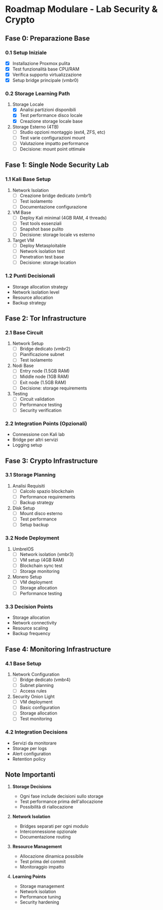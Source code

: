 # Roadmap Modulare - Lab Security & Crypto

## Fase 0: Preparazione Base

### 0.1 Setup Iniziale

- [x] Installazione Proxmox pulita
- [x] Test funzionalità base CPU/RAM
- [x] Verifica supporto virtualizzazione
- [x] Setup bridge principale (vmbr0)

### 0.2 Storage Learning Path

1. Storage Locale
   - [x] Analisi partizioni disponibili
   - [x] Test performance disco locale
   - [x] Creazione storage locale base

2. Storage Esterno (4TB)
   - [ ] Studio opzioni montaggio (ext4, ZFS, etc)
   - [ ] Test varie configurazioni mount
   - [ ] Valutazione impatto performance
   - [ ] Decisione: mount point ottimale

## Fase 1: Single Node Security Lab

### 1.1 Kali Base Setup

1. Network Isolation
   - [ ] Creazione bridge dedicato (vmbr1)
   - [ ] Test isolamento
   - [ ] Documentazione configurazione

2. VM Base
   - [ ] Deploy Kali minimal (4GB RAM, 4 threads)
   - [ ] Test tools essenziali
   - [ ] Snapshot base pulito
   - [ ] Decisione: storage locale vs esterno

3. Target VM
   - [ ] Deploy Metasploitable
   - [ ] Network isolation test
   - [ ] Penetration test base
   - [ ] Decisione: storage location

### 1.2 Punti Decisionali

- Storage allocation strategy
- Network isolation level
- Resource allocation
- Backup strategy

## Fase 2: Tor Infrastructure

### 2.1 Base Circuit

1. Network Setup
   - [ ] Bridge dedicato (vmbr2)
   - [ ] Pianificazione subnet
   - [ ] Test isolamento

2. Nodi Base
   - [ ] Entry node (1.5GB RAM)
   - [ ] Middle node (1GB RAM)
   - [ ] Exit node (1.5GB RAM)
   - [ ] Decisione: storage requirements

3. Testing
   - [ ] Circuit validation
   - [ ] Performance testing
   - [ ] Security verification

### 2.2 Integration Points (Opzionali)

- Connessione con Kali lab
- Bridge per altri servizi
- Logging setup

## Fase 3: Crypto Infrastructure

### 3.1 Storage Planning

1. Analisi Requisiti
   - [ ] Calcolo spazio blockchain
   - [ ] Performance requirements
   - [ ] Backup strategy

2. Disk Setup
   - [ ] Mount disco esterno
   - [ ] Test performance
   - [ ] Setup backup

### 3.2 Node Deployment

1. UmbrelOS
   - [ ] Network isolation (vmbr3)
   - [ ] VM setup (4GB RAM)
   - [ ] Blockchain sync test
   - [ ] Storage monitoring

2. Monero Setup
   - [ ] VM deployment
   - [ ] Storage allocation
   - [ ] Performance testing

### 3.3 Decision Points

- Storage allocation
- Network connectivity
- Resource scaling
- Backup frequency

## Fase 4: Monitoring Infrastructure

### 4.1 Base Setup

1. Network Configuration
   - [ ] Bridge dedicato (vmbr4)
   - [ ] Subnet planning
   - [ ] Access rules

2. Security Onion Light
   - [ ] VM deployment
   - [ ] Basic configuration
   - [ ] Storage allocation
   - [ ] Test monitoring

### 4.2 Integration Decisions

- Servizi da monitorare
- Storage per logs
- Alert configuration
- Retention policy

## Note Importanti

1. **Storage Decisions**
   - Ogni fase include decisioni sullo storage
   - Test performance prima dell'allocazione
   - Possibilità di riallocazione

2. **Network Isolation**
   - Bridges separati per ogni modulo
   - Interconnessione opzionale
   - Documentazione routing

3. **Resource Management**
   - Allocazione dinamica possibile
   - Test prima del commit
   - Monitoraggio impatto

4. **Learning Points**
   - Storage management
   - Network isolation
   - Performance tuning
   - Security hardening